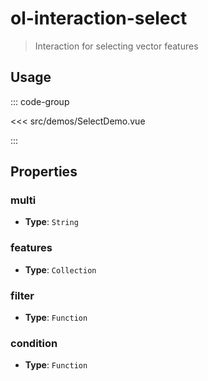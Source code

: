 # ol-interaction-select

> Interaction for selecting vector features

<script setup>
import SelectDemo from "@demos/SelectDemo.vue"
</script>

<ClientOnly>
<SelectDemo/>
</ClientOnly>

## Usage

::: code-group

<<< src/demos/SelectDemo.vue

:::

## Properties

### multi

- **Type**: `String`

### features

- **Type**: `Collection`

### filter

- **Type**: `Function`

### condition

- **Type**: `Function`
